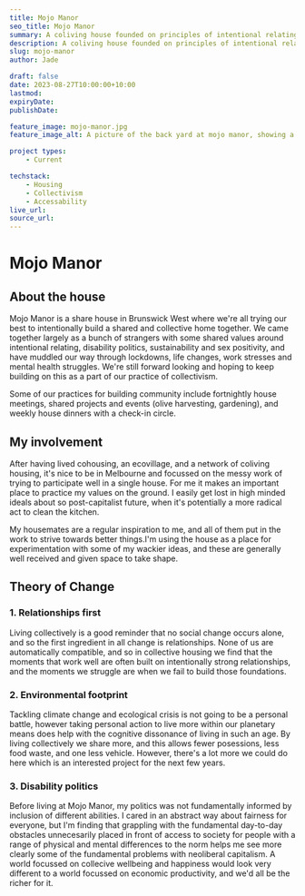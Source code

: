 ```yaml
---
title: Mojo Manor
seo_title: Mojo Manor
summary: A coliving house founded on principles of intentional relating, disability politics, sustainability and sex positivity.
description: A coliving house founded on principles of intentional relating, disability politics, sustainability and sex positivity.
slug: mojo-manor
author: Jade

draft: false
date: 2023-08-27T10:00:00+10:00
lastmod:
expiryDate:
publishDate:

feature_image: mojo-manor.jpg
feature_image_alt: A picture of the back yard at mojo manor, showing a raised garden bed and outdoor dining table.

project types:
    - Current

techstack:
    - Housing
    - Collectivism
    - Accessability
live_url:
source_url:
---
```


# Mojo Manor

## About the house

Mojo Manor is a share house in Brunswick West where we're all trying our best to intentionally build a shared and collective home together. We came together largely as a bunch of strangers with some shared values around intentional relating, disability politics, sustainability and sex positivity, and have muddled our way through lockdowns, life changes, work stresses and mental health struggles. We're still forward looking and hoping to keep building on this as a part of our practice of collectivism.

Some of our practices for building community include fortnightly house meetings, shared projects and events (olive harvesting, gardening), and weekly house dinners with a check-in circle.

## My involvement

After having lived cohousing, an ecovillage, and a network of coliving housing, it's nice to be in Melbourne and focussed on the messy work of trying to participate well in a single house. For me it makes an important place to practice my values on the ground. I easily get lost in high minded ideals about so post-capitalist future, when it's potentially a more radical act to clean the kitchen.

My housemates are a regular inspiration to me, and all of them put in the work to strive towards better things.I'm using the house as a place for experimentation with some of my wackier ideas, and these are generally well received and given space to take shape.

## Theory of Change

### 1. Relationships first

Living collectively is a good reminder that no social change occurs alone, and so the first ingredient in all change is relationships. None of us are automatically compatible, and so in collective housing we find that the moments that work well are often built on intentionally strong relationships, and the moments we struggle are when we fail to build those foundations.

### 2. Environmental footprint

Tackling climate change and ecological crisis is not going to be a personal battle, however taking personal action to live more within our planetary means does help with the cognitive dissonance of living in such an age. By living collectively we share more, and this allows fewer posessions, less food waste, and one less vehicle. However, there's a lot more we could do here which is an interested project for the next few years.

### 3. Disability politics

Before living at Mojo Manor, my politics was not fundamentally informed by inclusion of different abilities. I cared in an abstract way about fairness for everyone, but I'm finding that grappling with the fundamental day-to-day obstacles unnecesarily placed in front of access to society for people with a range of physical and mental differences to the norm helps me see more clearly some of the fundamental problems with neoliberal capitalism. A world focussed on collecive wellbeing and happiness would look very different to a world focussed on economic productivity, and we'd all be the richer for it.